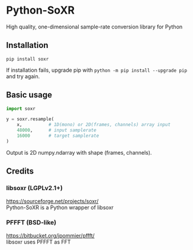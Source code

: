 # Python-SoXR

High quality, one-dimensional sample-rate conversion library for Python


## Installation

```
pip install soxr
```

If installation fails, upgrade pip with `python -m pip install --upgrade pip` and try again.


## Basic usage

```python
import soxr

y = soxr.resample(
    x,          # 1D(mono) or 2D(frames, channels) array input
    48000,      # input samplerate
    16000       # target samplerate
)
```
Output is 2D numpy.ndarray with shape (frames, channels).


## Credits

### libsoxr (LGPLv2.1+)
https://sourceforge.net/projects/soxr/  
Python-SoXR is a Python wrapper of libsoxr


### PFFFT (BSD-like)
https://bitbucket.org/jpommier/pffft/  
libsoxr uses PFFFT as FFT

